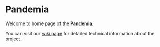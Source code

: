 # Pandemia

Welcome to home page of the **Pandemia**.

You can visit our [wiki page](https://github.com/barisalhan/Pandemia/wiki) for detailed technical information about the project.
